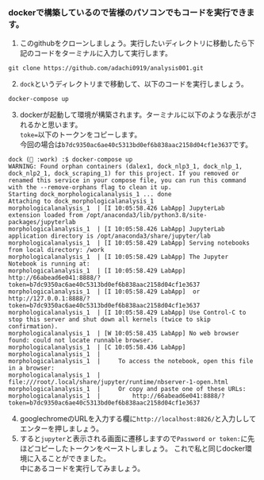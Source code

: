 ### dockerで構築しているので皆様のパソコンでもコードを実行できます。
1. このgithubをクローンしましょう。実行したいディレクトリに移動したら下記のコードをターミナルに入力して実行します。
```
git clone https://github.com/adachi0919/analysis001.git
```
2. `dock`というディレクトリまで移動して、以下のコードを実行しましょう。
```
docker-compose up
```
3. dockerが起動して環境が構築されます。ターミナルに以下のような表示がされるかと思います。  
`toke=`以下のトークンをコピーします。  
今回の場合は`b7dc9350ac6ae40c5313bd0ef6b838aac2158d04cf1e3637`です。
```
dock (🐳 :work) :$ docker-compose up
WARNING: Found orphan containers (dalex1, dock_nlp3_1, dock_nlp_1, dock_nlp2_1, dock_scraping_1) for this project. If you removed or renamed this service in your compose file, you can run this command with the --remove-orphans flag to clean it up.
Starting dock_morphologicalanalysis_1 ... done
Attaching to dock_morphologicalanalysis_1
morphologicalanalysis_1  | [I 10:05:58.426 LabApp] JupyterLab extension loaded from /opt/anaconda3/lib/python3.8/site-packages/jupyterlab
morphologicalanalysis_1  | [I 10:05:58.426 LabApp] JupyterLab application directory is /opt/anaconda3/share/jupyter/lab
morphologicalanalysis_1  | [I 10:05:58.429 LabApp] Serving notebooks from local directory: /work
morphologicalanalysis_1  | [I 10:05:58.429 LabApp] The Jupyter Notebook is running at:
morphologicalanalysis_1  | [I 10:05:58.429 LabApp] http://66abead6e041:8888/?token=b7dc9350ac6ae40c5313bd0ef6b838aac2158d04cf1e3637
morphologicalanalysis_1  | [I 10:05:58.429 LabApp]  or http://127.0.0.1:8888/?token=b7dc9350ac6ae40c5313bd0ef6b838aac2158d04cf1e3637
morphologicalanalysis_1  | [I 10:05:58.429 LabApp] Use Control-C to stop this server and shut down all kernels (twice to skip confirmation).
morphologicalanalysis_1  | [W 10:05:58.435 LabApp] No web browser found: could not locate runnable browser.
morphologicalanalysis_1  | [C 10:05:58.436 LabApp]
morphologicalanalysis_1  |
morphologicalanalysis_1  |     To access the notebook, open this file in a browser:
morphologicalanalysis_1  |         file:///root/.local/share/jupyter/runtime/nbserver-1-open.html
morphologicalanalysis_1  |     Or copy and paste one of these URLs:
morphologicalanalysis_1  |         http://66abead6e041:8888/?token=b7dc9350ac6ae40c5313bd0ef6b838aac2158d04cf1e3637
```
4. googlechromeのURLを入力する欄に`http://localhost:8826/`と入力ししてエンターを押しましょう。  
5. すると`jupyter`と表示される画面に遷移しますので`Password or token:`に先ほどコピーしたトークンをペーストしましょう。
これで私と同じdocker環境に入ることができました。  
中にあるコードを実行してみましょう。

